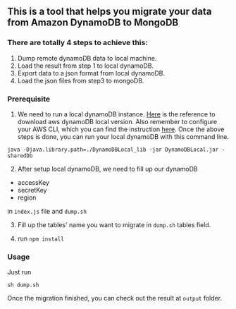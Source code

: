 ## This is a tool that helps you migrate your data from Amazon DynamoDB to MongoDB

### There are totally 4 steps to achieve this:
1. Dump remote dynamoDB data to local machine.
2. Load the result from step 1 to local dynamoDB.
3. Export data to a json format from local dynamoDB.
4. Load the json files from step3 to mongoDB.

### Prerequisite

1. We need to run a local dynamoDB instance. [Here][1] is the reference to download aws dynamoDB local version. Also remember to configure your AWS CLI, which you can find the instruction [here][2]. Once the above steps is done, you can run your local dynamoDB with this command line. 

```
java -Djava.library.path=./DynamoDBLocal_lib -jar DynamoDBLocal.jar -sharedDb
```

[1]: https://docs.aws.amazon.com/amazondynamodb/latest/developerguide/DynamoDBLocal.DownloadingAndRunning.html
[2]: https://docs.aws.amazon.com/cli/latest/reference/configure/index.html

2. After setup local dynamoDB, we need to fill up our dynamoDB 
* accessKey 
* secretKey
* region


in `index.js` file and `dump.sh`

3. Fill up the tables' name you want to migrate in ```dump.sh``` tables field.

4. run ```npm install```

### Usage

Just run

```
sh dump.sh
```

Once the migration finished, you can check out the result at `output` folder.
